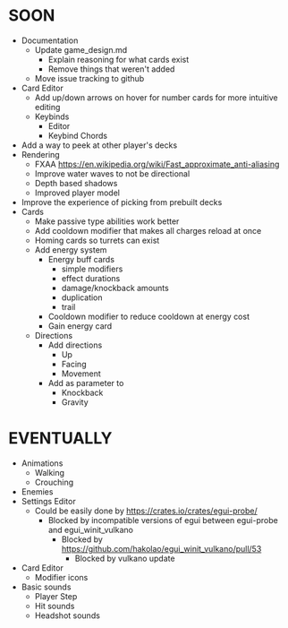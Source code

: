 # SOON
* Documentation
    * Update game_design.md
        * Explain reasoning for what cards exist
        * Remove things that weren't added
    * Move issue tracking to github
* Card Editor
    * Add up/down arrows on hover for number cards for more intuitive editing
    * Keybinds
        * Editor
        * Keybind Chords
* Add a way to peek at other player's decks
* Rendering
    * FXAA https://en.wikipedia.org/wiki/Fast_approximate_anti-aliasing
    * Improve water waves to not be directional
    * Depth based shadows
    * Improved player model
* Improve the experience of picking from prebuilt decks
* Cards
    * Make passive type abilities work better
    * Add cooldown modifier that makes all charges reload at once
    * Homing cards so turrets can exist
    * Add energy system
        * Energy buff cards
            * simple modifiers
            * effect durations
            * damage/knockback amounts
            * duplication
            * trail
        * Cooldown modifier to reduce cooldown at energy cost
        * Gain energy card
    * Directions
        * Add directions
            * Up
            * Facing
            * Movement
        * Add as parameter to
            * Knockback
            * Gravity

# EVENTUALLY
* Animations
    * Walking
    * Crouching
* Enemies
* Settings Editor
    * Could be easily done by https://crates.io/crates/egui-probe/
        * Blocked by incompatible versions of egui between egui-probe and egui_winit_vulkano
            * Blocked by https://github.com/hakolao/egui_winit_vulkano/pull/53
                * Blocked by vulkano update
* Card Editor
    * Modifier icons
* Basic sounds
    * Player Step
    * Hit sounds
    * Headshot sounds


